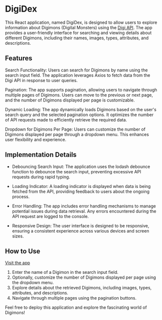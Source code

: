 # DigiDex
This React application, named DigiDex, is designed to allow users to explore information about Digimons (Digital Monsters) using the [Digi API](https://digimon-api.com/). The app provides a user-friendly interface for searching and viewing details about different Digimons, including their names, images, types, attributes, and descriptions.

## Features
Search Functionality: Users can search for Digimons by name using the search input field. The application leverages Axios to fetch data from the Digi API in response to user queries.

Pagination: The app supports pagination, allowing users to navigate through multiple pages of Digimons. Users can move to the previous or next page, and the number of Digimons displayed per page is customizable.

Dynamic Loading: The app dynamically loads Digimons based on the user's search query and the selected pagination options. It optimizes the number of API requests made to efficiently retrieve the required data.

Dropdown for Digimons Per Page: Users can customize the number of Digimons displayed per page through a dropdown menu. This enhances user flexibility and experience.

## Implementation Details
- Debouncing Search Input: The application uses the lodash debounce function to debounce the search input, preventing excessive API requests during rapid typing.

- Loading Indicator: A loading indicator is displayed when data is being fetched from the API, providing feedback to users about the ongoing process.

- Error Handling: The app includes error handling mechanisms to manage potential issues during data retrieval. Any errors encountered during the API request are logged to the console.

- Responsive Design: The user interface is designed to be responsive, ensuring a consistent experience across various devices and screen sizes.

## How to Use
[Visit the app](https://armanirmr.github.io/digidex/)
1. Enter the name of a Digimon in the search input field.
2. Optionally, customize the number of Digimons displayed per page using the dropdown menu.
3. Explore details about the retrieved Digimons, including images, types, attributes, and descriptions.
4. Navigate through multiple pages using the pagination buttons.

Feel free to deploy this application and explore the fascinating world of Digimons!
